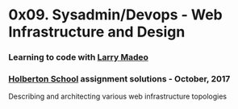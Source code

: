 # 0x09. Sysadmin/Devops - Web Infrastructure and Design

### Learning to code with [Larry Madeo](https://twitter.com/larmalade)

### [Holberton School](https://www.holbertonschool.com) assignment solutions - October, 2017

Describing and architecting various web infrastructure topologies

